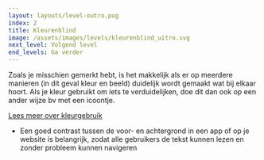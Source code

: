 ```yaml
---
layout: layouts/level-outro.pug
index: 2
title: Kleurenblind
image: /assets/images/levels/kleurenblind_uitro.svg
next_level: Volgend level
end_levels: Ga verder
---
```


Zoals je misschien gemerkt hebt, is het makkelijk als er op meerdere manieren (in dit geval kleur en beeld) duidelijk wordt gemaakt wat bij elkaar hoort. Als je kleur gebruikt om iets te verduidelijken, doe dit dan ook op een ander wijze bv met een icoontje.

[Lees meer over kleurgebruik](https://www.accessibility.nl/blog/zorg-voor-voldoende-kleurcontrast)

* Een goed contrast tussen de voor- en achtergrond in een app of op je website is belangrijk, zodat alle gebruikers de tekst kunnen lezen en zonder probleem kunnen navigeren